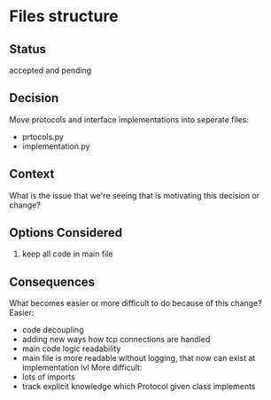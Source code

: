 
# Files structure

## Status
accepted and pending

## Decision
Move protocols and interface implementations into seperate files:
- prtocols.py
- implementation.py

## Context
What is the issue that we're seeing that is motivating this decision or change?

## Options Considered
1. keep all code in main file

## Consequences
What becomes easier or more difficult to do because of this change?
Easier:
- code decoupling
- adding new ways how tcp connections are handled
- main code logic readability
- main file is more readable without logging, that now can exist at implementation lvl
More difficult:
- lots of imports
- track explicit knowledge which Protocol given class implements